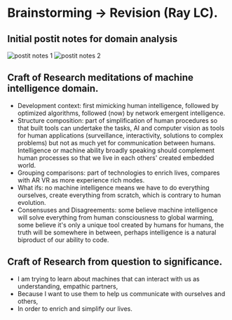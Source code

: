 # Brainstorming -> Revision (Ray LC).

## Initial postit notes for domain analysis
![postit notes 1](https://github.com/recfreq/mfadt-majorstudio-1/blob/master/Assignments/brainstorm03.JPG)
![postit notes 2](https://github.com/recfreq/mfadt-majorstudio-1/blob/master/Assignments/brainstorm04.JPG)

## Craft of Research meditations of machine intelligence domain.
* Development context: first mimicking human intelligence, followed by optimized algorithms, followed (now) by network emergent intelligence.
* Structure composition: part of simplification of human procedures so that built tools can undertake the tasks, AI and computer vision as tools for human applications (surveillance, interactivity, solutions to complex problems) but not as much yet for communication between humans. Intelligence or machine ability broadly speaking should complement human processes so that we live in each others' created embedded world.
* Grouping comparisons: part of technologies to enrich lives, compares with AR VR as more experience rich modes.
* What ifs: no machine intelligence means we have to do everything ourselves, create everything from scratch, which is contrary to human evolution.
* Consensuses and Disagreements: some believe machine intelligence will solve everything from human consciousness to global warming, some believe it's only a unique tool created by humans for humans, the truth will be somewhere in between, perhaps intelligence is a natural biproduct of our ability to code.

## Craft of Research from question to significance.
* I am trying to learn about machines that can interact with us as understanding, empathic partners,
* Because I want to use them to help us communicate with ourselves and others,
* In order to enrich and simplify our lives.